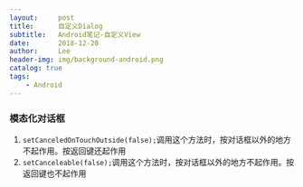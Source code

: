 ```yaml
---
layout:     post
title:      自定义Dialog
subtitle:   Android笔记-自定义View
date:       2018-12-20
author:     Lee
header-img: img/background-android.png
catalog: true
tags:
    - Android
---
```


### 模态化对话框

1. `setCanceledOnTouchOutside(false);`调用这个方法时，按对话框以外的地方不起作用。按返回键还起作用
2. `setCanceleable(false);`调用这个方法时，按对话框以外的地方不起作用。按返回键也不起作用
